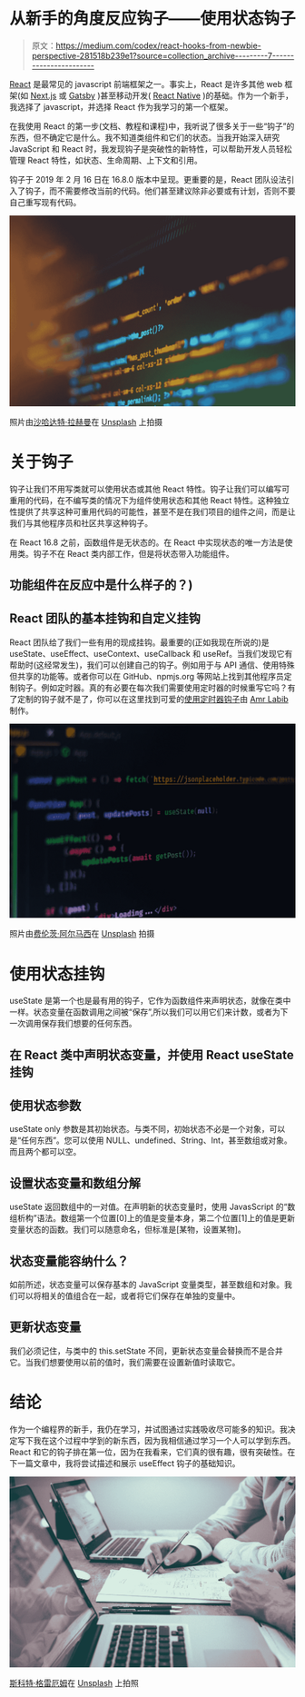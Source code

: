 # 从新手的角度反应钩子——使用状态钩子

> 原文：<https://medium.com/codex/react-hooks-from-newbie-perspective-281518b239e1?source=collection_archive---------7----------------------->

[React](https://reactjs.org/) 是最常见的 javascript 前端框架之一。事实上，React 是许多其他 web 框架(如 [Next.js](https://nextjs.org/) 或 [Gatsby](https://www.gatsbyjs.com/) )甚至移动开发( [React Native](https://reactnative.dev/) )的基础。作为一个新手，我选择了 javascript，并选择 React 作为我学习的第一个框架。

在我使用 React 的第一步(文档、教程和课程)中，我听说了很多关于一些“钩子”的东西，但不确定它是什么。我不知道类组件和它们的状态。当我开始深入研究 JavaScript 和 React 时，我发现钩子是突破性的新特性，可以帮助开发人员轻松管理 React 特性，如状态、生命周期、上下文和引用。

钩子于 2019 年 2 月 16 日在 16.8.0 版本中呈现。更重要的是，React 团队设法引入了钩子，而不需要修改当前的代码。他们甚至建议除非必要或有计划，否则不要自己重写现有代码。

![](img/c4ae85067cce75384870e281f1968ed7.png)

照片由[沙哈达特·拉赫曼](https://unsplash.com/@hishahadat?utm_source=medium&utm_medium=referral)在 [Unsplash](https://unsplash.com?utm_source=medium&utm_medium=referral) 上拍摄

# 关于钩子

钩子让我们不用写类就可以使用状态或其他 React 特性。钩子让我们可以编写可重用的代码，在不编写类的情况下为组件使用状态和其他 React 特性。这种独立性提供了共享这种可重用代码的可能性，甚至不是在我们项目的组件之间，而是让我们与其他程序员和社区共享这种钩子。

在 React 16.8 之前，函数组件是无状态的。在 React 中实现状态的唯一方法是使用类。钩子不在 React 类内部工作，但是将状态带入功能组件。

## 功能组件在反应中是什么样子的？)

## React 团队的基本挂钩和自定义挂钩

React 团队给了我们一些有用的现成挂钩。最重要的(正如我现在所说的)是 useState、useEffect、useContext、useCallback 和 useRef。当我们发现它有帮助时(这经常发生)，我们可以创建自己的钩子。例如用于与 API 通信、使用特殊但共享的功能等。或者你可以在 GitHub、npmjs.org 等网站上找到其他程序员定制钩子。例如定时器。真的有必要在每次我们需要使用定时器的时候重写它吗？有了定制的钩子就不是了，你可以在这里找到可爱的[使用定时器钩子](https://github.com/amrlabib/react-timer-hook)由 [Amr Labib](https://github.com/amrlabib) 制作。

![](img/37dec1f63dd801667c6454c95008c72a.png)

照片由[费伦茨·阿尔马西](https://unsplash.com/@flowforfrank?utm_source=medium&utm_medium=referral)在 [Unsplash](https://unsplash.com?utm_source=medium&utm_medium=referral) 拍摄

# 使用状态挂钩

useState 是第一个也是最有用的钩子，它作为函数组件来声明状态，就像在类中一样。状态变量在函数调用之间被“保存”,所以我们可以用它们来计数，或者为下一次调用保存我们想要的任何东西。

## 在 React 类中声明状态变量，并使用 React useState 挂钩

## 使用状态参数

useState only 参数是其初始状态。与类不同，初始状态不必是一个对象，可以是“任何东西”。您可以使用 NULL、undefined、String、Int，甚至数组或对象。而且两个都可以空。

## 设置状态变量和数组分解

useState 返回数组中的一对值。在声明新的状态变量时，使用 JavasScript 的“数组析构”语法。数组第一个位置[0]上的值是变量本身，第二个位置[1]上的值是更新变量状态的函数。我们可以随意命名，但标准是[某物，设置某物]。

## 状态变量能容纳什么？

如前所述，状态变量可以保存基本的 JavaScript 变量类型，甚至数组和对象。我们可以将相关的值组合在一起，或者将它们保存在单独的变量中。

## 更新状态变量

我们必须记住，与类中的 this.setState 不同，更新状态变量会替换而不是合并它。当我们想要使用以前的值时，我们需要在设置新值时读取它。

# 结论

作为一个编程界的新手，我仍在学习，并试图通过实践吸收尽可能多的知识。我决定写下我在这个过程中学到的新东西，因为我相信通过学习一个人可以学到东西。React 和它的钩子排在第一位，因为在我看来，它们真的很有趣，很有突破性。在下一篇文章中，我将尝试描述和展示 useEffect 钩子的基础知识。

![](img/8920f6c36df166f941adfb3a57a2eaf1.png)

[斯科特·格雷厄姆](https://unsplash.com/@homajob?utm_source=medium&utm_medium=referral)在 [Unsplash](https://unsplash.com?utm_source=medium&utm_medium=referral) 上拍照